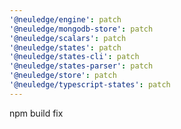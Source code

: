 ```yaml
---
'@neuledge/engine': patch
'@neuledge/mongodb-store': patch
'@neuledge/scalars': patch
'@neuledge/states': patch
'@neuledge/states-cli': patch
'@neuledge/states-parser': patch
'@neuledge/store': patch
'@neuledge/typescript-states': patch
---
```


npm build fix
